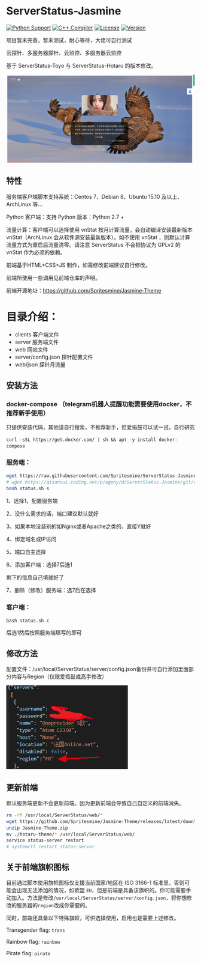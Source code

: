 # ServerStatus-Jasmine

[![Python Support](https://img.shields.io/badge/python-2.7%2B%20-blue.svg)](https://github.com/Spritesmine/ServerStatus-Jasmine)
[![C++ Compiler](http://img.shields.io/badge/C++-GNU-blue.svg?style=flat&logo=cplusplus)](https://github.com/Spritesmine/ServerStatus-Jasmine)
[![License](https://img.shields.io/badge/license-MIT-4EB1BA.svg?style=flat-square)](https://github.com/Spritesmine/ServerStatus-Jasmine)
[![Version](https://img.shields.io/badge/Version-Beta%202.2.0-red)](https://github.com/Spritesmine/ServerStatus-Jasmine)

项目暂未完善，暂未测试，耐心等待，大佬可自行测试

云探针、多服务器探针、云监控、多服务器云监控

基于 ServerStatus-Toyo 与 ServerStatus-Hotaru 的版本修改。

![](https://raw.githubusercontent.com/Spritesmine/Jasmine-Theme/master/Jasmine-Theme/Jasmine-Theme%20(1).jpg)

## 特性

服务端客户端脚本支持系统：Centos 7、Debian 8、Ubuntu 15.10 及以上、ArchLinux 等...

Python 客户端：支持 Python 版本：Python 2.7 +

流量计算：客户端可以选择使用 vnStat 按月计算流量，会自动编译安装最新版本vnStat（ArchLinux 会从软件源安装最新版本）。如不使用 vnStat ，则默认计算流量方式为重启后流量清零。请注意 ServerStatus 不会把协议为 GPLv2 的 vnStat 作为必须的依赖。

前端基于HTML+CSS+JS 制作，如需修改前端建议自行修改。

前端所使用一些调用见前端仓库的声明。

前端开源地址：https://github.com/Spritesmine/Jasmine-Theme

# 目录介绍：

* clients       	客户端文件
* server       	 	服务端文件  
* web           	网站文件
* server/config.json	探针配置文件                                
* web/json      	探针月流量 

## 安装方法

### docker-compose （telegram机器人提醒功能需要使用docker，不推荐新手使用）

只提供安装代码，其他请自行搜索，不推荐新手，但爱捣鼓可以试一试，自行研究

`curl -sSL https://get.docker.com/ | sh && apt -y install docker-compose` 

### 服务端：

```bash
wget https://raw.githubusercontent.com/Spritesmine/ServerStatus-Jasmine/master/status.sh
# wget https://qisansui.coding.net/p/agony/d/ServerStatus-Jasmine/git/raw/master/status.sh 若服务器位于中国大陆建议选择Coding.net仓库
bash status.sh s
```

1、选择1，配置服务端

2、没什么需求的话，端口建议默认就好

3、如果本地没装别的如Nginx或者Apache之类的，直接Y就好

4、绑定域名或IP访问

5、端口自主选择

6、添加客户端：选择7后选1

剩下的信息自己填就好了

7、删除（修改）服务端：选7后在选择


### 客户端：

```
bash status.sh c
```


后选1然后按照服务端填写的即可

## 修改方法

配置文件：/usr/local/ServerStatus/server/config.json备份并可自行添加里面部分内容与Region（仅限爱捣鼓或高手修改）

![](https://raw.githubusercontent.com/Spritesmine/Jasmine-Theme/master/Jasmine-Theme/Jasmine-Theme%20(9).png)

## 更新前端

默认服务端更新不会更新前端。因为更新前端会导致自己自定义的前端消失。

```bash
rm -rf /usr/local/ServerStatus/web/*
wget https://github.com/Spritesmine/Jasmine-Theme/releases/latest/download/Jasmine-theme.zip
unzip Jasmine-Theme.zip
mv ./hotaru-theme/* /usr/local/ServerStatus/web/
service status-server restart
# systemctl restart status-server
```

## 关于前端旗帜图标

目前通过脚本使用旗帜图标仅支援当前国家/地区在 ISO 3166-1 标准里，否则可能会出现无法添加的情况，如欧盟 `EU`，但是前端是具备该旗帜的。你可能需要手动加入。方法是修改`/usr/local/ServerStatus/server/config.json`，将你想修改的服务器的`region`改成你需要的。

同时，前端还具备以下特殊旗帜，可供选择使用，启用也是需要上述修改。

Transgender flag: `trans`

Rainbow flag: `rainbow`

Pirate flag: `pirate`
